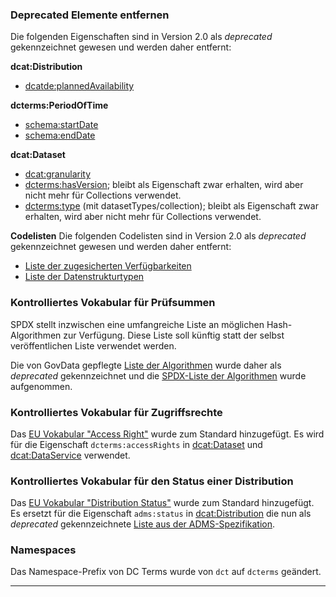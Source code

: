 ### Deprecated Elemente entfernen

Die folgenden Eigenschaften sind in Version 2.0 als _deprecated_ gekennzeichnet gewesen und werden daher entfernt:

**dcat:Distribution**
 - [dcatde:plannedAvailability](https://www.dcat-ap.de/def/dcatde/2.0/spec/#distribution-verfugbarkeit-deprecated)

**dcterms:PeriodOfTime**
 - [schema:startDate](https://www.dcat-ap.de/def/dcatde/2.0/spec/#zeitraum-startzeitpunkt)
 - [schema:endDate](https://www.dcat-ap.de/def/dcatde/2.0/spec/#zeitraum-endzeitpunkt)

**dcat:Dataset**
 - [dcat:granularity](https://www.dcat-ap.de/def/dcatde/2.0/spec/#datensatz-abgedeckte-zeitliche-granularitat-deprecated)
 - [dcterms:hasVersion](https://www.dcat-ap.de/def/dcatde/2.0/spec/#datensatz-weitere-version); bleibt als Eigenschaft zwar erhalten, wird aber nicht mehr für Collections verwendet.
 - [dcterms:type](https://www.dcat-ap.de/def/dcatde/2.0/spec/#datensatz-typ) (mit datasetTypes/collection); bleibt als Eigenschaft zwar erhalten, wird aber nicht mehr für Collections verwendet.

**Codelisten**
Die folgenden Codelisten sind in Version 2.0 als _deprecated_ gekennzeichnet gewesen und werden daher entfernt:

 - [Liste der zugesicherten Verfügbarkeiten](https://www.dcat-ap.de/def/dcatde/2.0/spec/#kv-planned-availability)
 - [Liste der Datenstrukturtypen](https://www.dcat-ap.de/def/dcatde/2.0/spec/#kv-dataset-type)

### Kontrolliertes Vokabular für Prüfsummen

SPDX stellt inzwischen eine umfangreiche Liste an möglichen Hash-Algorithmen zur Verfügung. Diese Liste soll künftig statt der selbst veröffentlichen Liste verwendet werden.

Die von GovData gepflegte [Liste der Algorithmen](#kv-hash-algorithms-deprecated) wurde daher als _deprecated_ gekennzeichnet und die [SPDX-Liste der Algorithmen](#kv-hash-algorithms) wurde aufgenommen.

### Kontrolliertes Vokabular für Zugriffsrechte

Das [EU Vokabular "Access Right"](#kv-access-right) wurde zum Standard hinzugefügt. Es wird für die Eigenschaft `dcterms:accessRights` in [dcat:Dataset](#datensatz-grad-zuganglichkeit) und [dcat:DataService](#datenservice-grad-zuganglichkeit) verwendet.

### Kontrolliertes Vokabular für den Status einer Distribution

Das [EU Vokabular "Distribution Status"](#kv-distribution-status) wurde zum Standard hinzugefügt. Es ersetzt für die Eigenschaft `adms:status` in [dcat:Distribution](#distribution-status) die nun als _deprecated_ gekennzeichnete [Liste aus der ADMS-Spezifikation](#kv-adms-status).

### Namespaces

Das Namespace-Prefix von DC Terms wurde von `dct` auf `dcterms` geändert.

---